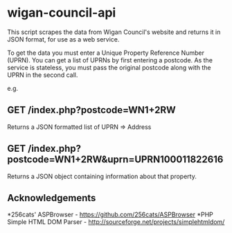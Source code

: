 # wigan-council-api

This script scrapes the data from Wigan Council's website and returns it in JSON format, for use as a web service.

To get the data you must enter a Unique Property Reference Number (UPRN). You can get a list of UPRNs by first entering a postcode. 
As the service is stateless, you must pass the original postcode along with the UPRN in the second call. 

e.g.

GET /index.php?postcode=WN1+2RW
-
Returns a JSON formatted list of UPRN => Address

GET /index.php?postcode=WN1+2RW&uprn=UPRN100011822616
-
Returns a JSON object containing information about that property.


Acknowledgements
-
*256cats' ASPBrowser - https://github.com/256cats/ASPBrowser 
*PHP Simple HTML DOM Parser -  http://sourceforge.net/projects/simplehtmldom/